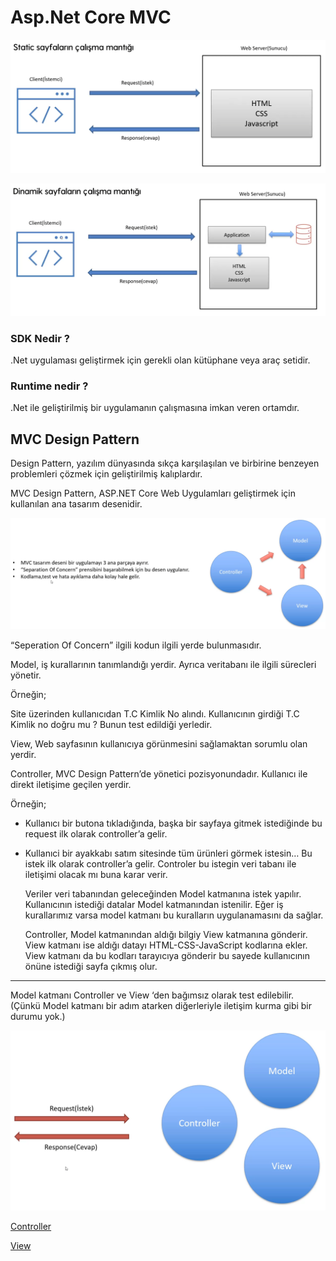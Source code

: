 # Asp.Net Core MVC

![Untitled](Notes/img/Untitled.png)

![Untitled](Notes/img/Untitled%201.png)

### SDK Nedir ?

.Net uygulaması geliştirmek için gerekli olan kütüphane veya araç setidir.

### Runtime nedir ?

.Net ile geliştirilmiş bir uygulamanın çalışmasına imkan veren ortamdır.

## MVC Design Pattern

Design Pattern, yazılım dünyasında sıkça karşılaşılan ve birbirine benzeyen problemleri çözmek için geliştirilmiş kalıplardır.

MVC Design Pattern, ASP.NET Core Web Uygulamları geliştirmek için kullanılan ana tasarım desenidir.

![Untitled](Notes/img/Untitled%202.png)

“Seperation Of Concern” ilgili kodun ilgili yerde bulunmasıdır.

Model, iş kurallarının tanımlandığı yerdir.  Ayrıca veritabanı ile ilgili sürecleri yönetir.

Örneğin; 

Site üzerinden kullanıcıdan T.C Kimlik No alındı. Kullanıcının girdiği T.C Kimlik no doğru mu ? Bunun test edildiği yerledir.

View, Web sayfasının kullanıcıya görünmesini sağlamaktan sorumlu olan yerdir.

Controller, MVC Design Pattern’de yönetici pozisyonundadır. Kullanıcı ile direkt iletişime geçilen yerdir.

Örneğin; 

- Kullanıcı bir butona tıkladığında, başka bir sayfaya gitmek istediğinde bu request ilk olarak controller’a gelir.
- Kullanıci bir ayakkabı satım sitesinde tüm ürünleri görmek istesin… Bu istek ilk olarak controller’a gelir. Controler bu istegin veri tabanı ile iletişimi olacak mı buna karar verir.
    
    Veriler veri tabanından geleceğinden Model katmanına istek yapılır. Kullanıcının istediği datalar Model katmanından istenilir.  Eğer iş kurallarımız varsa model katmanı bu kuralların uygulanamasını da sağlar. 
    
    Controller, Model katmanından aldığı bilgiy View katmanına gönderir. View katmanı ise aldığı datayı HTML-CSS-JavaScript kodlarına ekler. View katmanı da bu kodları tarayıcıya gönderir bu sayede kullanıcının önüne istediği sayfa çıkmış olur.
    

---

Model katmanı Controller ve View ‘den bağımsız olarak test edilebilir. (Çünkü Model katmanı bir adım atarken diğerleriyle iletişim kurma gibi bir durumu yok.)

![Untitled](Notes/img/Untitled%203.png)

[Controller](Notes/controller/README.md)

[View](Notes/view/README.md)